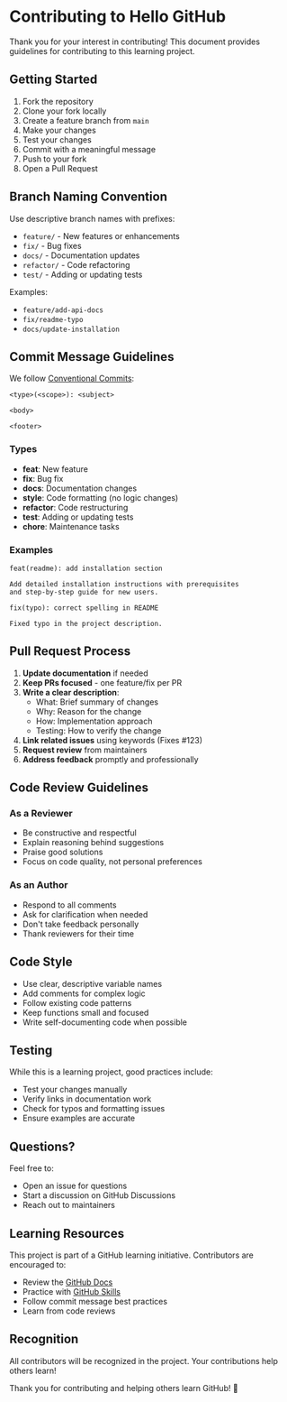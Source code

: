 # Contributing to Hello GitHub

Thank you for your interest in contributing! This document provides guidelines for contributing to this learning project.

## Getting Started

1. Fork the repository
2. Clone your fork locally
3. Create a feature branch from `main`
4. Make your changes
5. Test your changes
6. Commit with a meaningful message
7. Push to your fork
8. Open a Pull Request

## Branch Naming Convention

Use descriptive branch names with prefixes:
- `feature/` - New features or enhancements
- `fix/` - Bug fixes
- `docs/` - Documentation updates
- `refactor/` - Code refactoring
- `test/` - Adding or updating tests

Examples:
- `feature/add-api-docs`
- `fix/readme-typo`
- `docs/update-installation`

## Commit Message Guidelines

We follow [Conventional Commits](https://www.conventionalcommits.org/):

```
<type>(<scope>): <subject>

<body>

<footer>
```

### Types
- **feat**: New feature
- **fix**: Bug fix
- **docs**: Documentation changes
- **style**: Code formatting (no logic changes)
- **refactor**: Code restructuring
- **test**: Adding or updating tests
- **chore**: Maintenance tasks

### Examples

```
feat(readme): add installation section

Add detailed installation instructions with prerequisites
and step-by-step guide for new users.
```

```
fix(typo): correct spelling in README

Fixed typo in the project description.
```

## Pull Request Process

1. **Update documentation** if needed
2. **Keep PRs focused** - one feature/fix per PR
3. **Write a clear description**:
   - What: Brief summary of changes
   - Why: Reason for the change
   - How: Implementation approach
   - Testing: How to verify the change
4. **Link related issues** using keywords (Fixes #123)
5. **Request review** from maintainers
6. **Address feedback** promptly and professionally

## Code Review Guidelines

### As a Reviewer
- Be constructive and respectful
- Explain reasoning behind suggestions
- Praise good solutions
- Focus on code quality, not personal preferences

### As an Author
- Respond to all comments
- Ask for clarification when needed
- Don't take feedback personally
- Thank reviewers for their time

## Code Style

- Use clear, descriptive variable names
- Add comments for complex logic
- Follow existing code patterns
- Keep functions small and focused
- Write self-documenting code when possible

## Testing

While this is a learning project, good practices include:
- Test your changes manually
- Verify links in documentation work
- Check for typos and formatting issues
- Ensure examples are accurate

## Questions?

Feel free to:
- Open an issue for questions
- Start a discussion on GitHub Discussions
- Reach out to maintainers

## Learning Resources

This project is part of a GitHub learning initiative. Contributors are encouraged to:
- Review the [GitHub Docs](https://docs.github.com)
- Practice with [GitHub Skills](https://skills.github.com)
- Follow commit message best practices
- Learn from code reviews

## Recognition

All contributors will be recognized in the project. Your contributions help others learn!

Thank you for contributing and helping others learn GitHub! 🎉

